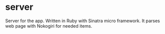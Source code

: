 # server

Server for the app. Written in Ruby with Sinatra micro framework. It parses web page with Nokogiri for needed items.
